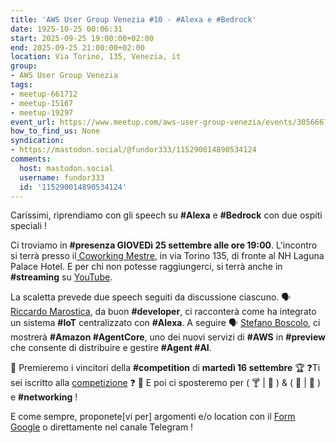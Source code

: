 ```yaml
---
title: 'AWS User Group Venezia #10 - #Alexa e #Bedrock'
date: 1925-10-25 00:06:31
start: 2025-09-25 19:00:00+02:00
end: 2025-09-25 21:00:00+02:00
location: Via Torino, 135, Venezia, it
group:
- AWS User Group Venezia
tags:
- meetup-661712
- meetup-15167
- meetup-19297
event_url: https://www.meetup.com/aws-user-group-venezia/events/305666752/
how_to_find_us: None
syndication:
- https://mastodon.social/@fundor333/115290014890534124
comments:
  host: mastodon.social
  username: fundor333
  id: '115290014890534124'
---
```


Carissimi, riprendiamo con gli speech su **#Alexa** e **#Bedrock** con due ospiti speciali !

Ci troviamo in **#presenza GIOVEDì 25 settembre alle ore 19:00**.
L'incontro si terrà presso il[ Coworking Mestre](https://www.coworkingmestre.it/), in via Torino 135, di fronte al NH Laguna Palace Hotel. E per chi non potesse raggiungerci, si terrà anche in **#streaming** su [YouTube](https://www.youtube.com/watch?v=T25hbLzpGc4).

La scaletta prevede due speech seguiti da discussione ciascuno.
🗣 [Riccardo Marostica](https://www.linkedin.com/in/riccardo-marostica-bba072206/), da buon **#developer**, ci racconterà come ha integrato un sistema **#IoT** centralizzato con **#Alexa**.
A seguire 🗣 [Stefano Boscolo](https://www.linkedin.com/in/stefano-boscolo-94154341/), ci mostrerà **#Amazon #AgentCore**, uno dei nuovi servizi di **#AWS** in **#preview** che consente di distribuire e gestire **#Agent #AI**.

👕 Premieremo i vincitori della **#competition** di **martedì 16 settembre** 🏆
❓Ti sei iscritto alla [competizione](https://www.meetup.com/aws-user-group-venezia/events/310538528/) ❓
👥 E poi ci sposteremo per \( 🍸 \| 🍺 \) & \( 🍕 \| 🍔 \) e **#networking** !

E come sempre, proponete[vi per] argomenti e/o location con il [Form Google](https://forms.gle/1JdE6YWPbo6phuLe8) o direttamente nel canale Telegram !
